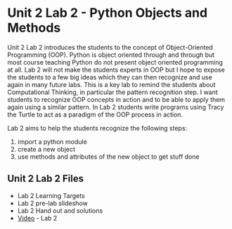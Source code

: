 # Unit 2 Lab 2 - Python Objects and Methods

Unit 2 Lab 2 introduces the students to the concept of Object-Oriented Programming (OOP).  Python 
is object oriented through and through but most course teaching Python do not present 
object oriented programming at all.  Lab 2 will not make the students experts in OOP 
but I hope to expose the students to a few big ideas which they can then recognize and 
use again in many future labs.  This is a key lab to remind the students about Computational 
Thinking, in particular the pattern recognition step.  I want students to recognize OOP concepts 
in action and to be able to apply them again using a similar pattern.  In Lab 2 students write 
programs using Tracy the Turtle to act as a paradigm of the OOP process in action.

Lab 2 aims to help the students recognize the following steps:

1. import a python module
2. create a new object
3. use methods and attributes of the new object to get stuff done

## Unit 2 Lab 2 Files

* Lab 2 Learning Targets
* Lab 2 pre-lab slideshow
* Lab 2 Hand out and solutions
* [Video](./Videos2L2.md) - Lab 2
